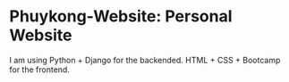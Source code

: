 # Phuykong-Website: Personal Website

I am using Python + Django for the backended.
HTML + CSS + Bootcamp for the frontend.
